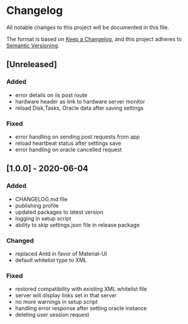 # Changelog

All notable changes to this project will be documented in this file.

The format is based on [Keep a Changelog](https://keepachangelog.com/en/1.0.0/),
and this project adheres to [Semantic Versioning](https://semver.org/spec/v2.0.0.html).

## [Unreleased]

### Added

- error details on iis post route
- hardware header as link to hardware server monitor
- reload Disk,Tasks, Oracle data after saving settings

### Fixed

- error handling on sending post requests from app
- reload heartbeat status after settings save
- error handling on oracle cancelled request

## [1.0.0] - 2020-06-04

### Added

- CHANGELOG.md file
- publishing profile
- updated packages to latest version
- logging in setup script
- ability to skip settings.json file in release package

### Changed

- replaced Antd in favor of Material-UI
- default whitelist type to XML

### Fixed

- restored compatibility with existing XML whitelist file
- server will display links set in that server
- no more warnings in setup script
- handling error response after setting oracle instance
- deleting user session request

<!-- ## [1.0.0] - 2017-06-20 -->
<!-- Added
Changed
Deprecated
Removed
Fixed
Security -->
